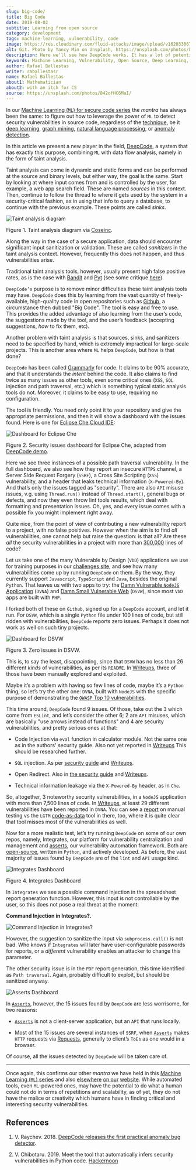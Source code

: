 ```yaml
---
slug: big-code/
title: Big Code
date: 2019-08-02
subtitle: Learning from open source
category: development
tags: machine-learning, vulnerability, code
image: https://res.cloudinary.com/fluid-attacks/image/upload/v1620330671/blog/big-code/cover_gbuzvj.webp
alt: Git. Photo by Yancy Min on Unsplash, https://unsplash.com/photos/842ofHC6MaI/
description: Here we'll see how DeepCode works. It has a lot of potential for identifying bugs in your code by learning from the abundant sources available in Github.
keywords: Machine Learning, Vulnerability, Open Source, Deep Learning, Lint, Bug, DeepCode, Github, Ethical Hacking, Pentesting
author: Rafael Ballestas
writer: raballestasr
name: Rafael Ballestas
about1: Mathematician
about2: with an itch for CS
source: https://unsplash.com/photos/842ofHC6MaI/
---
```


In our [Machine Learning (`ML`) for secure code
series](../tags/machine-learning) the *mantra* has always been the same:
to figure out how to leverage the power of `ML` to detect security
vulnerabilities in source code, regardless of the
[technique](../crash-course-machine-learning), be it [deep
learning](../deep-hacking), [graph mining](../exploit-code-graph),
[natural language processing](../natural-code), or [anomaly
detection](../anomaly-serial-killer-doll).

In this article we present a new player in the field,
[DeepCode](https://www.deepcode.ai/), a system that has exactly this
purpose, combining `ML` with data flow analysis, namely in the form of
taint analysis.

Taint analysis can come in dynamic and static forms and can be performed
at the source and binary levels, but either way, the goal is the same.
Start by looking at where input comes from and is controlled by the
user, for example, a web app search field. These are named *sources* in
this context. Then, continue to follow the thread to where it gets used
by the system in a security-critical fashion, as in using that info to
query a database, to continue with the previous example. These points
are called *sinks*.

<div class="imgblock">

![Taint analysis diagram](https://res.cloudinary.com/fluid-attacks/image/upload/v1620330670/blog/big-code/taint-analysis_fz03sg.webp)

<div class="title">

Figure 1. Taint analysis diagram via [Coseinc](https://www.csa.iisc.ac.in/~vg/teaching/E0-256/slides/TaintAnalysis.pdf).

</div>

</div>

Along the way in the case of a secure application, data should encounter
significant input sanitization or validation. These are called
*sanitizers* in the taint analysis context. However, frequently this
does not happen, and thus vulnerabilities arise.

Traditional taint analysis tools, however, usually present high false
positive rates, as is the case with
[Bandit](https://github.com/openstack/bandit) and
[Pyt](https://github.com/python-security/pyt) (see some critique
[here](https://smarketshq.com/avoiding-injection-with-taint-analysis-1e55429e207b)).

`DeepCode’s` purpose is to remove minor difficulties these taint
analysis tools may have. `DeepCode` does this by learning from the vast
quantity of freely-available, high-quality code in open repositories
such as [Github](https://github.com/), a circumstance then dubbed "Big
Code". The tool is easy and free to use. This provides the added
advantage of also learning from the user’s code, the suggestions made by
the tool, and the user’s feedback (accepting suggestions, *how* to fix
them, etc).

Another problem with taint analysis is that sources, sinks, and
sanitizers need to be specified by hand, which is extremely impractical
for large-scale projects. This is another area where `ML` helps
`DeepCode`, but how is that done?

`DeepCode` has been called [Grammarly](https://app.grammarly.com/) for
code. It claims to be 90% accurate, and that it understands the *intent*
behind the code. It also claims to find twice as many issues as other
tools, even some critical ones (`XSS`, `SQL` injection and path
traversal, etc.) which is something typical static analysis tools do
not. Moreover, it claims to be easy to use, requiring no configuration.

The tool is friendly. You need only point it to your repository and give
the appropriate permissions, and then it will show a dashboard with the
issues found. Here is one for [Eclipse Che Cloud
IDE](https://github.com/eclipse/che):

<div class="imgblock">

![Dashboard for Eclipse Che](https://res.cloudinary.com/fluid-attacks/image/upload/v1620330670/blog/big-code/che-dashboard_chqwbk.webp)

<div class="title">

Figure 2. Security issues dashboard for Eclipse Che, adapted from [DeepCode
demo](https://www.deepcode.ai/app/gh/eclipse/che/5be0e29f11fdef73ed4a3da5fe61e3cc0eb3e875/_/dashboard/).

</div>

</div>

Here we see three instances of a possible path traversal vulnerability.
In the full dashboard, we also see how they report an insecure `HTTPS`
channel, a Server Side Request Forgery (`SSRF`), a Cross Site Scripting
(`XSS`) vulnerability, and a header that leaks technical information
(`X-Powered-By`). And that’s only the issues tagged as "security". There
are also `API` misuse issues, v.g. using `Thread.run()` instead of
`Thread.start()`, general bugs or defects, and now they even throw lint
tools results, which deal with formatting and presentation issues. Oh,
yes, and every issue comes with a possible fix you might implement right
away.

Quite nice, from the point of view of contributing a new vulnerability
report to a project, with no false positives. However when the aim is to
find *all* vulnerabilities, one cannot help but raise the question: is
that all? Are these *all* the security vulnerabilities in a project with
more than [300,000](https://api.codetabs.com/v1/loc?github=eclipse/che)
lines of code?

Let us take one of the many Vulnerable by Design (`VbD`) applications we
use for training purposes in our [challenges
site](https://autonomicmind.com/challenges/sites-ranking-vbd/), and see
how many vulnerabilities come up by running `DeepCode` on them. By the
way, they currently support `Javascript`, `TypeScript` and `Java`,
besides the original `Python`. That leaves us with two apps to try: the
[Damn Vulnerable `NodeJS` Application](https://github.com/appsecco/dvna)
(`DVNA`) and [Damn Small Vulnerable
Web](https://github.com/stamparm/DSVW) (`DSVW`), since most `VbD` apps
are built with `PHP`.

I forked both of these on `Github`, signed up for a `DeepCode` account,
and let it run. For `DSVW`, which is a single `Python` file under 100
lines of code, but still ridden with vulnerabilities, `DeepCode` reports
zero issues. Perhaps it does not work as well on such tiny projects.

<div class="imgblock">

![Dashboard for DSVW](https://res.cloudinary.com/fluid-attacks/image/upload/v1620330669/blog/big-code/dsvw-dashboard_nhzja3.webp)

<div class="title">

Figure 3. Zero issues in DSVW.

</div>

</div>

This is, to say the least, disappointing, since that `DSVW` has no less
than 26 different *kinds* of vulnerabilities, as per its `README`. In
[Writeups](https://gitlab.com/fluidattacks/writeups/tree/master/vbd/dsvw/),
three of those have been manually explored and exploited.

Maybe it’s a problem with having so few lines of code, maybe it’s a
`Python` thing, so let’s try the other one: `DVNA`, built with `NodeJS`
with the specific purpose of demonstrating the [`OWASP` Top 10
vulnerabilities](https://www.owasp.org/index.php/Top_10-2017_Top_10).

This time around, `DeepCode` found 9 issues. Of those, take out the 3
which come from `ESLint`, and let’s consider the other 6; 2 are `API`
misuses, which are basically "use arrows instead of functions" and 4 are
security vulnerabilities, and pretty serious ones at that:

- Code Injection via `eval` function in calculator module. Not the
  same one as in the authors' security guide. Also not yet reported in
  [Writeups](https://gitlab.com/fluidattacks/writeups/tree/master/vbd/dvna/)
  This should be researched further.

- `SQL` injection. As per [security
  guide](https://github.com/appsecco/dvna/blob/master/docs/solution/a1-injection.md)
  and
  [Writeups](https://gitlab.com/fluidattacks/writeups/blob/master/vbd/dvna/0564-sql-injection/jicardona.feature).

- Open Redirect. Also in [the security
  guide](https://github.com/appsecco/dvna/blob/master/docs/solution/ax-unvalidated-redirects-and-forwards.md)
  and
  [Writeups](https://gitlab.com/fluidattacks/writeups/blob/master/vbd/dvna/0601-unvalidated-redirects/simongomez95.feature).

- Technical information leakage via the `X-Powered-By` header, as in
  `Che`.

So, altogether, 3 noteworthy security vulnerabilities, in a `NodeJS`
application with more than 7,500 lines of code. In
[Writeups](https://gitlab.com/fluidattacks/writeups), at least 29
different vulnerabilities have been reported in `DVNA`. You can see a
[report](https://gitlab.com/fluidattacks/writeups/blob/master/vbd/dvna/results-toe.md)
on manual testing vs the `LGTM` [code-as-data](../oracle-code) tool in
there, too, where it is quite clear that tool misses most of the
vulnerabilities as well.

Now for a more realistic test, let’s try running `DeepCode` on some of
our own repos, namely, Integrates, our platform for vulnerability
centralization and management and
[asserts](https://fluidattacks.gitlab.io/asserts/), our vulnerability
automation framework. Both are
[open-source](https://gitlab.com/fluidattacks), written in `Python`, and
actively developed. As before, the vast majority of issues found by
`DeepCode` are of the `lint` and `API` usage kind.

<div class="imgblock">

![Integrates Dashboard](https://res.cloudinary.com/fluid-attacks/image/upload/v1620330669/blog/big-code/integrates_rlof4p.webp)

<div class="title">

Figure 4. Integrates Dashboard

</div>

</div>

In `Integrates` we see a possible command injection in the spreadsheet
report generation function. However, this input is not controllable by
the user, so this does not pose a real threat at the moment:

**Command Injection in Integrates?.**

<div class="imgblock">

![Command Injection in Integrates?](https://res.cloudinary.com/fluid-attacks/image/upload/v1620330669/blog/big-code/reports.py_nubki3.webp)

</div>

However, the suggestion to sanitize the input via `subprocess.call()` is
not bad. Who knows if `Integrates` will later have user-configurable
passwords for reports, or a *different* vulnerability enables an
attacker to change this parameter.

The other security issue is in the `PDF` report generation, this time
identified as `Path traversal`. Again, probably difficult to exploit,
but should be sanitized anyway.

<div class="imgblock">

![Asserts
Dashboard](https://res.cloudinary.com/fluid-attacks/image/upload/v1620330669/blog/big-code/asserts_vtzc8h.webp)

</div>

In [`Asserts`](https://fluidattacks.gitlab.io/asserts/), however, the 15
issues found by `DeepCode` are less worrisome, for two reasons:

- [`Asserts`](https://fluidattacks.gitlab.io/asserts/) is not a
  client-server application, but an `API` that runs locally.

- Most of the 15 issues are several instances of `SSRF`, when
  [`Asserts`](https://fluidattacks.gitlab.io/asserts/) makes `HTTP`
  requests via [Requests](https://2.python-requests.org/en/master/),
  generally to client’s `ToEs` as one would in a browser.

Of course, all the issues detected by `DeepCode` will be taken care of.

---
Once again, this confirms our other *mantra* we have held in this
[Machine Learning (`ML`) series](../tags/machine-learning) and also
[elsewhere](../replaced-machines/) [on
our](../../about-us/differentiators/#method)
[website](../importance-pentesting/). While automated tools, even
`ML`-powered ones, may have the potential to do what a human could not
do in terms of repetitions and scalability, as of yet, they do not have
the malice or creativity which humans have in finding critical and
interesting security vulnerabilities.

## References

1. V. Raychev. 2018. [DeepCode releases the first practical anomaly bug
    detector](https://medium.com/deepcode-ai/deepcode-releases-the-first-practical-anomaly-bug-detector-32bebc8cdf57).

2. V. Chibotaru. 2019. Meet the tool that automatically infers security
    vulnerabilities in Python code.
    [Hackernoon](https://tinyurl.com/y6tpoxzj)
